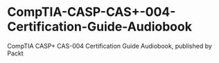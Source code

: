 # CompTIA-CASP-CAS+-004-Certification-Guide-Audiobook
CompTIA CASP+ CAS-004 Certification Guide Audiobook, published by Packt
